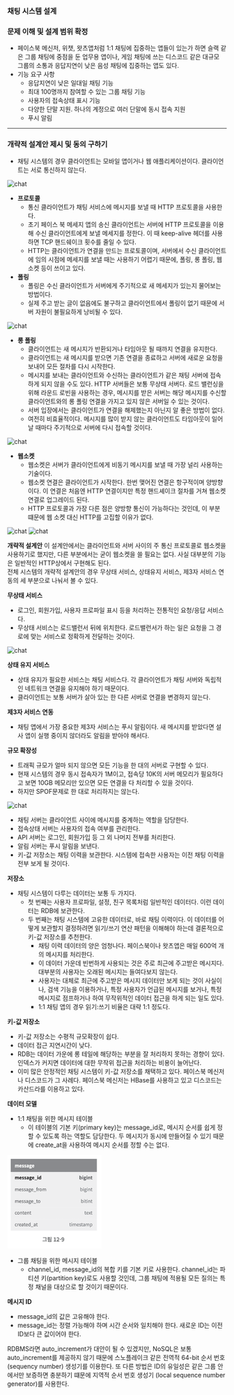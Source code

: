 ### 채팅 시스템 설계

### 문제 이해 및 설계 범위 확정
* 페이스북 메신저, 위챗, 왓츠앱처럼 1:1 채팅에 집중하는 앱들이 있는가 하면 슬랙 같은 그룹 채팅에 중점을 둔 업무용 앱이나, 게임 채팅에 쓰는 디스코드 같은 대규모 그룹의 소통과 응답지연이 낮은 음성 채팅에 집중하는 앱도 있다.
* 기능 요구 사항
  * 응답지연이 낮은 일대일 채팅 기능
  * 최대 100명까지 참여할 수 있는 그룹 채팅 기능
  * 사용자의 접속상태 표시 기능
  * 다양한 단말 지원. 하나의 계정으로 여러 단말에 동시 접속 지원
  * 푸시 알림

---

### 개략적 설계안 제시 및 동의 구하기
* 채팅 시스템의 경우 클라이언트는 모바일 앱이거나 웹 애플리케이션이다. 클라이언트는 서로 통신하지 않는다.

![chat](../../image/chat-1.png)

* **프로토콜**
  * 통신 클라이언트가 채팅 서비스에 메시지를 보낼 때 HTTP 프로토콜을 사용한다. 
  * 초기 페이스 북 메세지 앱의 송신 클라이언트는 서버에 HTTP 프로토콜을 이용해 수신 클라이언트에게 보낼 메세지를 정한다. 이 때 keep-alive 헤더를 사용하면 TCP 핸드쉐이크 횟수를 줄일 수 있다. 
  * HTTP는 클라이언트가 연결을 만드는 프로토콜이며, 서버에서 수신 클라이언트에 임의 시점에 메세지를 보낼 때는 사용하기 어렵기 때문에, 폴링, 롱 폴링, 웹소켓 등이 쓰이고 있다.
* **폴링**
  * 폴링은 수신 클라이언트가 서버에게 주기적으로 새 메세지가 있는지 물어보는 방법이다. 
  * 실제 주고 받는 글이 없음에도 불구하고 클라이언트에서 폴링이 없기 때문에 서버 자원이 불필요하게 낭비될 수 있다.

![chat](../../image/chat-2.png)

* **롱 폴링**
  * 클라이언트는 새 메시지가 반환되거나 타임아웃 될 때까지 연결을 유지한다.
  * 클라이언트는 새 메시지를 받으면 기존 연결을 종료하고 서버에 새로운 요청을 보내어 모든 절차를 다시 시작한다.
  * 메시지를 보내는 클라이언트와 수신하는 클라이언트가 같은 채팅 서버에 접속하게 되지 않을 수도 있다. HTTP 서버들은 보통 무상태 서버다. 로드 밸런싱을 위해 라운드 로빈을 사용하는 경우, 메시지를 받은 서버는 해당 메시지를 수신할 클라이언트와의 롱 폴링 연결을 가지고 있지 않은 서버일 수 있는 것이다.
  * 서버 입장에서는 클라이언트가 연결을 해제했는지 아닌지 알 좋은 방법이 없다.
  * 여전히 비효율적이다. 메시지를 많이 받지 않는 클라이언트도 타임아웃이 일어날 때마다 주기적으로 서버에 다시 접속할 것이다.

![chat](../../image/chat-3.png)

* **웹소켓**
  * 웹소켓은 서버가 클라이언트에게 비동기 메시지를 보낼 때 가장 널리 사용하는 기술이다.
  * 웹소켓 연결은 클라이언트가 시작한다. 한번 맺어진 연결은 항구적이며 양방향이다. 이 연결은 처음엔 HTTP 연결이지만 특정 핸드셰이크 절차를 거쳐 웹소켓 연결로 업그레이드 된다.
  * HTTP 프로토콜과 가장 다른 점은 양방향 통신이 가능하다는 것인데, 이 부분 떄문에 웹 소켓 대신 HTTP를 고집할 이유가 없다.

![chat](../../image/chat-4.png)
![chat](../../image/chat-5.png)

**개략적 설계안**
이 설계안에서는 클라이언트와 서버 사이의 주 통신 프로토콜로 웹소켓을 사용하기로 했지만, 다른 부분에서는 굳이 웹소켓을 쓸 필요는 없다. 사실 대부분의 기능은 일반적인 HTTP상에서 구현해도 된다.  
전체 시스템의 개략적 설계안의 경우 무상태 서비스, 상태유지 서비스, 제3자 서비스 연동의 세 부분으로 나눠서 볼 수 있다.

**무상태 서비스**  
* 로그인, 회원가입, 사용자 프로파일 표시 등을 처리하는 전통적인 요청/응답 서비스다.
* 무상태 서비스는 로드밸런서 뒤에 위치한다. 로드밸런서가 하는 일은 요청을 그 경로에 맞는 서비스로 정확하게 전달하는 것이다.

![chat](../../image/chat-6.png)  

**상태 유지 서비스**
* 상태 유지가 필요한 서비스는 채팅 서비스다. 각 클라이언트가 채팅 서버와 독립적인 네트워크 연결을 유지해야 하기 때문이다.
* 클라이언트는 보통 서버가 살아 있는 한 다른 서버로 연결을 변경하지 않는다.

**제3자 서비스 연동**
* 채팅 앱에서 가장 중요한 제3자 서비스는 푸시 알림이다. 새 메시지를 받았다면 설사 앱이 실행 중이지 않더라도 알림을 받아야 해서다.

**규모 확장성**
* 트래픽 규모가 얼마 되지 않으면 모든 기능을 한 대의 서버로 구현할 수 있다.
* 현재 시스템의 경우 동시 접속자가 1M이고, 접속당 10K의 서버 메모리가 필요하다고 보면 10GB 메모리만 있으면 모든 연결을 다 처리할 수 있을 것이다.
* 하지만 SPOF문제로 한 대로 처리하지는 않는다.

![chat](../../image/chat-7.png)  

* 채팅 서버는 클라이언트 사이에 메시지를 중계하는 역할을 담당한다.
* 접속상태 서버는 사용자의 접속 여부를 관리한다.
* API 서버는 로그인, 회원가입 등 그 외 나머지 전부를 처리한다.
* 알림 서버는 푸시 알림을 보낸다.
* 키-값 저장소는 채팅 이력을 보관한다. 시스템에 접속한 사용자는 이전 채팅 이력을 전부 보게 될 것이다.

**저장소**
* 채팅 시스템이 다루는 데이터는 보통 두 가지다.
  * 첫 번째는 사용자 프로파일, 설정, 친구 목록처럼 일반적인 데이터다. 이런 데이터는 RDB에 보관한다.
  * 두 번째는 채팅 시스템에 고유한 데이터로, 바로 채팅 이력이다. 이 데이터를 어떻게 보관할지 결정하려면 읽기/쓰기 연산 패턴을 이해해야 하는데 결론적으로 키-값 저장소를 추천한다.
    * 채팅 이력 데이터의 양은 엄청나다. 페이스북이나 왓츠앱은 매일 600억 개의 메시지를 처리한다.
    * 이 데이터 가운데 빈번하게 사용되는 것은 주로 최근에 주고받은 메시지다. 대부분의 사용자는 오래된 메시지는 들여다보지 않는다.
    * 사용자는 대체로 최근에 주고받은 메시지 데이터만 보게 되는 것이 사실이나, 검색 기능을 이용하거나, 특정 사용자가 언급된 메시지를 보거나, 특정 메시지로 점프하거나 하여 무작위적인 데이터 접근을 하게 되는 일도 있다.
    * 1:1 채팅 앱의 경우 읽기:쓰기 비율은 대략 1:1 정도다.

**키-값 저장소**
* 키-값 저장소는 수평적 규모확장이 쉽다.
* 데이터 접근 지연시간이 낮다.
* RDB는 데이터 가운에 롱 테일에 해당하는 부분을 잘 처리하지 못하는 경향이 있다. 인덱스가 커지면 데이터에 대한 무작위 접근을 처리하는 비용이 늘어난다.
* 이미 많은 안정적인 채팅 시스템이 키-값 저장소를 채택하고 있다. 페이스북 메신저나 디스코드가 그 사례다. 페이스북 메신저는 HBase를 사용하고 있고 디스코드는 카산드라를 이용하고 있다.

**데이터 모델**
* 1:1 채팅을 위한 메시지 테이블
  * 이 테이블의 기본 키(primary key)는 message_id로, 메시지 순서를 쉽게 정할 수 있도록 하는 역할도 담당한다. 두 메시지가 동시에 만들어질 수 있기 때문에 create_at을 사용하여 메시지 순서를 정할 수는 없다.

![chat](../../image/chat-8.png)

* 그룹 채팅을 위한 메시지 테이블
  * channel_id, message_id의 복합 키를 기본 키로 사용한다. channel_id는 파티션 키(partition key)로도 사용할 것인데, 그룹 채팅에 적용될 모든 질의는 특정 채널을 대상으로 할 것이기 때문이다.

**메시지 ID**
* message_id의 값은 고유해야 한다.
* message_id는 정렬 가능해야 하며 시간 순서와 일치해야 한다. 새로운 ID는 이전 ID보다 큰 값이어야 한다.  

RDBMS라면 auto_increment가 대안이 될 수 있겠지만, NoSQL은 보통 auto_increment를 제공하지 않기 때문에 스노플레이크 같은 전역적 64-bit 순서 번호(sequency number) 생성기를 이용한다. 또 다른 방법은 ID의 유일성은 같은 그룹 안에서만 보증하면 충분하기 떄문에 지역적 순서 번호 생성기 (local sequence number generator)를 사용한다.